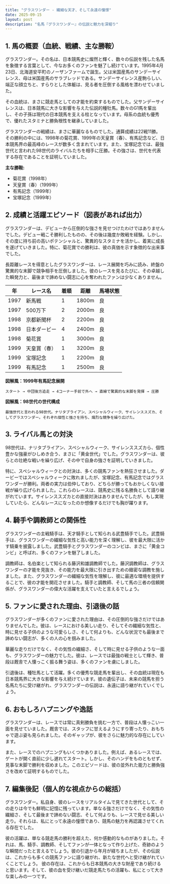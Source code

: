 ```yaml
---
title: "グラスワンダー - 繊細な天才、そして永遠の憧憬"
date: 2025-09-15
layout: post
description: "名馬『グラスワンダー』の伝説と魅力を深堀り"
---
```


## 1. 馬の概要（血統、戦績、主な勝鞍）

グラスワンダー。その名は、日本競馬史に燦然と輝く、数々の伝説を残した名馬を象徴する言葉として、今なお多くのファンを魅了し続けています。1995年4月23日、北海道安平町のノーザンファームで誕生。父は米国産馬のサンデーサイレンス、母は米国産馬のサラブレッドである。サンデーサイレンス産駒らしい、端正な顔立ちと、すらりとした体躯は、見る者を圧倒する風格を漂わせていました。

その血統は、まさに競走馬としての才能を約束するものでした。父サンデーサイレンスは、日本競馬に大きな影響を与えた伝説的種牡馬。数々のG1馬を輩出し、その子孫は現代の日本競馬を支える柱となっています。母系の血統も優秀で、優れたスタミナと勝負根性を継承していました。

グラスワンダーの戦績は、まさに華麗なるものでした。通算成績は22戦11勝。その勝利の中には、1998年の菊花賞、1999年の天皇賞（春）、有馬記念など、日本競馬界の最高峰のレースが数多く含まれています。また、宝塚記念では、最強世代と言われた98世代のライバルたちを相手に圧勝。その強さは、世代を代表する存在であることを証明していました。

**主な勝鞍:**

* 菊花賞（1998年）
* 天皇賞（春）（1999年）
* 有馬記念（1999年）
* 宝塚記念（1999年）


## 2. 成績と活躍エピソード（図表があれば出力）

グラスワンダーは、デビューから圧倒的な強さを見せつけたわけではありませんでした。デビュー戦こそ勝利したものの、その後は幾度か敗戦を経験。しかし、その度に持ち前の高いポテンシャルと、驚異的なスタミナを活かし、着実に成長を遂げていきました。特に、菊花賞での勝利は、彼の真価を示す象徴的な出来事でした。

長距離レースを得意としたグラスワンダーは、レース展開を巧みに読み、終盤の驚異的な末脚で競争相手を圧倒しました。彼のレースを見るたびに、その卓越した瞬発力と、最後まで諦めない闘志に心を奪われたファンは少なくありません。

| 年 | レース名        | 着順 | 距離 | 馬場状態 |
|---|-----------------|-----|------|----------|
| 1997 | 新馬戦          | 1   | 1800m | 良       |
| 1997 | 500万下        | 2   | 2000m | 良       |
| 1998 | 京都新聞杯      | 2   | 2200m | 良       |
| 1998 | 日本ダービー    | 4   | 2400m | 良       |
| 1998 | 菊花賞          | 1   | 3000m | 良       |
| 1999 | 天皇賞（春）    | 1   | 3200m | 良       |
| 1999 | 宝塚記念        | 1   | 2200m | 良       |
| 1999 | 有馬記念        | 1   | 2500m | 良       |


**図解風：1999年有馬記念展開**

```
スタート → 中団後方追走 → 4コーナー手前で外へ → 直線で驚異的な末脚を発揮 → 圧勝
```

**図解風：98世代の世代構成**

```
最強世代と言われる98世代。ナリタブライアン、スペシャルウィーク、サイレンススズカ、そしてグラスワンダー。それぞれ個性と強さを持ち、熾烈な競争を繰り広げた。
```


## 3. ライバル馬との対決

98世代は、ナリタブライアン、スペシャルウィーク、サイレンススズカら、個性豊かな強豪がひしめき合う、まさに「黄金世代」でした。グラスワンダーは、彼らとの壮絶な戦いを繰り広げ、その中で自身の強さを証明していきました。

特に、スペシャルウィークとの対決は、多くの競馬ファンを熱狂させました。ダービーではスペシャルウィークに敗れましたが、宝塚記念、有馬記念ではグラスワンダーが勝利。両者の実力は伯仲しており、どちらが勝ってもおかしくない接戦が繰り広げられました。これらのレースは、競馬史に残る名勝負として語り継がれています。サイレンススズカとの直接対決はありませんでしたが、もし実現していたら、どんなレースになったのか想像するだけでも胸が躍ります。


## 4. 騎手や調教師との関係性

グラスワンダーの主戦騎手は、天才騎手として知られる武豊騎手でした。武豊騎手は、グラスワンダーの繊細な気性と高い能力を深く理解し、彼を最大限に活かす騎乗を披露しました。武豊騎手とグラスワンダーのコンビは、まさに「黄金コンビ」と呼ばれ、多くのファンを魅了しました。

調教師は、名伯楽として知られる藤沢和雄調教師でした。藤沢調教師は、グラスワンダーの才能を見抜き、その能力を最大限に引き出すための緻密な調教を施しました。また、グラスワンダーの繊細な気性を理解し、彼に最適な環境を提供することで、彼の才能を開花させました。騎手と調教師、そして馬の三者の信頼関係が、グラスワンダーの偉大な活躍を支えていたと言えるでしょう。


## 5. ファンに愛された理由、引退後の話

グラスワンダーが多くのファンに愛された理由は、その圧倒的な強さだけではありませんでした。彼は、レースにおける美しい走り、そしてその繊細な気性と、時に見せる子供のような可愛らしさ、そして何よりも、どんな状況でも最後まで諦めない闘志が、多くの人の心を掴みました。

華麗な走りだけでなく、その気性の繊細さ、そして時に見せる子供のような一面も、グラスワンダーの魅力でした。彼は、レースでは最強の戦士として輝き、普段は厩舎で人懐っこく振る舞う姿は、多くのファンを虜にしました。

引退後は、種牡馬として活躍。多くの優秀な競走馬を輩出し、その血統は現在も日本競馬界に大きな影響を与え続けています。彼の遺伝子は、未来の競馬を担う名馬たちに受け継がれ、グラスワンダーの伝説は、永遠に語り継がれていくでしょう。


## 6. おもしろハプニングや逸話

グラスワンダーは、レースでは常に真剣勝負を挑む一方で、普段は人懐っこい一面を見せていました。厩舎では、スタッフに甘えるようにすり寄ったり、おもちゃで遊ぶ姿も見られました。そのギャップが、彼をさらに魅力的な存在にしています。

また、レースでのハプニングもいくつかありました。例えば、あるレースでは、ゲートが開く直前に少し遅れてスタート。しかし、そのハンデをものともせず、見事な末脚で勝利を収めました。このエピソードは、彼の並外れた能力と勝負強さを改めて証明するものでした。


## 7. 編集後記（個人的な視点からの総括）

グラスワンダー。私自身、彼のレースをリアルタイムで見てきた世代として、その走りは今でも鮮明に記憶に残っています。単なる強さだけでなく、その気性の繊細さ、そして最後まで諦めない闘志、そして何よりも、レースで見せる美しい走り。それらは、私にとって永遠の憧憬であり、競馬の魅力を再認識させてくれる存在でした。

彼の活躍は、単なる競走馬の勝利を超えた、何か感動的なものがありました。それは、馬、騎手、調教師、そしてファンが一体となって作り上げた、奇跡のような瞬間だったと言えるでしょう。彼の引退から年月が経ちましたが、その伝説は、これからも多くの競馬ファンに語り継がれ、新たな世代へと受け継がれていくことでしょう。  彼の存在は、これからも日本競馬の大きな財産であり続けると思います。そして、彼の血を受け継いだ競走馬たちの活躍も、私にとって大きな楽しみの一つです。
